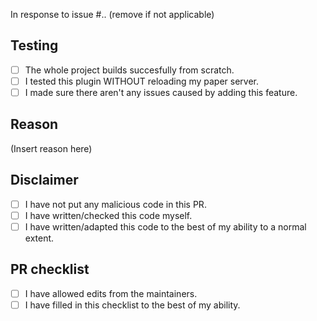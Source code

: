 In response to issue #.. (remove if not applicable)

## Testing

- [ ] The whole project builds succesfully from scratch.
- [ ] I tested this plugin WITHOUT reloading my paper server.
- [ ] I made sure there aren't any issues caused by adding this feature.

## Reason

(Insert reason here)

## Disclaimer

- [ ] I have not put any malicious code in this PR.
- [ ] I have written/checked this code myself.
- [ ] I have written/adapted this code to the best of my ability to a normal extent.

## PR checklist

- [ ] I have allowed edits from the maintainers.
- [ ] I have filled in this checklist to the best of my ability.
